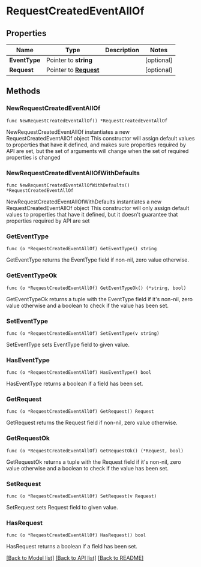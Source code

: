 # RequestCreatedEventAllOf

## Properties

Name | Type | Description | Notes
------------ | ------------- | ------------- | -------------
**EventType** | Pointer to **string** |  | [optional] 
**Request** | Pointer to [**Request**](Request.md) |  | [optional] 

## Methods

### NewRequestCreatedEventAllOf

`func NewRequestCreatedEventAllOf() *RequestCreatedEventAllOf`

NewRequestCreatedEventAllOf instantiates a new RequestCreatedEventAllOf object
This constructor will assign default values to properties that have it defined,
and makes sure properties required by API are set, but the set of arguments
will change when the set of required properties is changed

### NewRequestCreatedEventAllOfWithDefaults

`func NewRequestCreatedEventAllOfWithDefaults() *RequestCreatedEventAllOf`

NewRequestCreatedEventAllOfWithDefaults instantiates a new RequestCreatedEventAllOf object
This constructor will only assign default values to properties that have it defined,
but it doesn't guarantee that properties required by API are set

### GetEventType

`func (o *RequestCreatedEventAllOf) GetEventType() string`

GetEventType returns the EventType field if non-nil, zero value otherwise.

### GetEventTypeOk

`func (o *RequestCreatedEventAllOf) GetEventTypeOk() (*string, bool)`

GetEventTypeOk returns a tuple with the EventType field if it's non-nil, zero value otherwise
and a boolean to check if the value has been set.

### SetEventType

`func (o *RequestCreatedEventAllOf) SetEventType(v string)`

SetEventType sets EventType field to given value.

### HasEventType

`func (o *RequestCreatedEventAllOf) HasEventType() bool`

HasEventType returns a boolean if a field has been set.

### GetRequest

`func (o *RequestCreatedEventAllOf) GetRequest() Request`

GetRequest returns the Request field if non-nil, zero value otherwise.

### GetRequestOk

`func (o *RequestCreatedEventAllOf) GetRequestOk() (*Request, bool)`

GetRequestOk returns a tuple with the Request field if it's non-nil, zero value otherwise
and a boolean to check if the value has been set.

### SetRequest

`func (o *RequestCreatedEventAllOf) SetRequest(v Request)`

SetRequest sets Request field to given value.

### HasRequest

`func (o *RequestCreatedEventAllOf) HasRequest() bool`

HasRequest returns a boolean if a field has been set.


[[Back to Model list]](../README.md#documentation-for-models) [[Back to API list]](../README.md#documentation-for-api-endpoints) [[Back to README]](../README.md)


